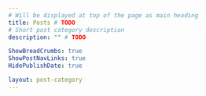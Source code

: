 ```yaml
---
# Will be displayed at top of the page as main heading
title: Posts # TODO
# Short post category description
description: "" # TODO

ShowBreadCrumbs: true
ShowPostNavLinks: true
HidePublishDate: true

layout: post-category
---
```

